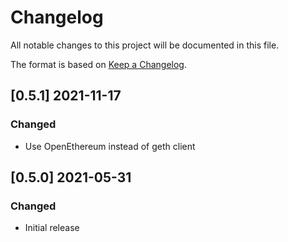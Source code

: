 # Changelog
All notable changes to this project will be documented in this file.

The format is based on [Keep a Changelog](https://keepachangelog.com/en/1.0.0/).

## [0.5.1] 2021-11-17
### Changed
- Use OpenEthereum instead of geth client

## [0.5.0] 2021-05-31
### Changed
- Initial release
